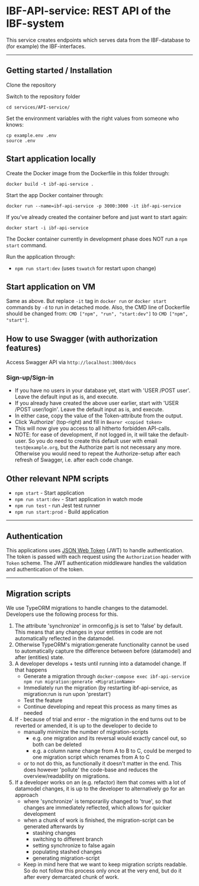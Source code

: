 # IBF-API-service: REST API of the IBF-system

This service creates endpoints which serves data from the IBF-database to (for example) the IBF-interfaces.

---

## Getting started / Installation

Clone the repository

Switch to the repository folder

    cd services/API-service/

Set the environment variables with the right values from someone who knows:

    cp example.env .env
    source .env

## Start application locally

Create the Docker image from the Dockerfile in this folder through:

    docker build -t ibf-api-service .

Start the app Docker container through:

    docker run --name=ibf-api-service -p 3000:3000 -it ibf-api-service

If you've already created the container before and just want to start again:

    docker start -i ibf-api-service

The Docker container currently in development phase does NOT run a `npm start` command.

Run the application through:

- `npm run start:dev` (uses `tswatch` for restart upon change)

## Start application on VM

Same as above. But replace `-it` tag in `docker run` or `docker start` commands by `-d` to run in detached mode.
Also, the CMD line of Dockerfile should be changed from: `CMD ["npm", "run", "start:dev"]` to `CMD ["npm", "start"]`.

## How to use Swagger (with authorization features)

Access Swagger API via `http://localhost:3000/docs`

### Sign-up/Sign-in

- If you have no users in your database yet, start with 'USER /POST user'. Leave the default input as is, and execute.
- If you already have created the above user earlier, start with 'USER /POST user/login'. Leave the default input as is, and execute.
- In either case, copy the value of the Token-attribute from the output.
- Click 'Authorize' (top-right) and fill in `Bearer <copied token>`
- This will now give you access to all hitherto forbidden API-calls.
- NOTE: for ease of development, if not logged in, it will take the default-user. So you do need to create this default user with email `test@example.org`, but the Authorize part is not necessary any more. Otherwise you would need to repeat the Authorize-setup after each refresh of Swagger, i.e. after each code change.

## Other relevant NPM scripts

- `npm start` - Start application
- `npm run start:dev` - Start application in watch mode
- `npm run test` - run Jest test runner
- `npm run start:prod` - Build application

---

## Authentication

This applications uses [JSON Web Token](https://jwt.io/) (JWT) to handle authentication. The token is passed with each request using the `Authorization` header with `Token` scheme. The JWT authentication middleware handles the validation and authentication of the token.

---

## Migration scripts

We use TypeORM migrations to handle changes to the datamodel. Developers use the following process for this.

1. The attribute 'synchronize' in ormconfig.js is set to 'false' by default. This means that any changes in your entities in code are not automatically reflected in the datamodel.
2. Otherwise TypeORM's migration:generate functionality cannot be used to automatically capture the difference between before (datamodel) and after (entities) state.
3. A developer develops + tests until running into a datamodel change. If that happens
   - Generate a migration through `docker-compose exec ibf-api-service npm run migration:generate <MigrationName>`
   - Immediately run the migration (by restarting ibf-api-service, as migration:run is run upon 'prestart')
   - Test the feature
   - Continue developing and repeat this process as many times as needed
4. If - because of trial and error - the migration in the end turns out to be reverted or amended, it is up to the developer to decide to
   - manually minimize the number of migration-scripts
     - e.g. one migration and its reversal would exactly cancel out, so both can be deleted
     - e.g. a column name change from A to B to C, could be merged to one migration script which renames from A to C
   - or to not do this, as functionally it doesn't matter in the end. This does however 'pollute' the code-base and reduces the overview/readability on migrations.
5. If a developer works on an (e.g. refactor) item that comes with a lot of datamodel changes, it is up to the developer to alternatively go for an approach
   - where 'synchronize' is temporariliy changed to 'true', so that changes are immediately reflected, which allows for quicker development
   - when a chunk of work is finished, the migration-script can be generated afterwards by
     - stashing changes
     - switching to different branch
     - setting synchronize to false again
     - populating stashed changes
     - generating migration-script
   - Keep in mind here that we want to keep migration scripts readable. So do not follow this process only once at the very end, but do it after every demarcated chunk of work.
